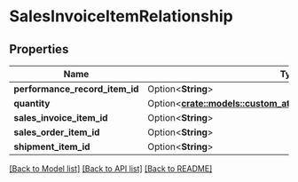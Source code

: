 # SalesInvoiceItemRelationship

## Properties

Name | Type | Description | Notes
------------ | ------------- | ------------- | -------------
**performance_record_item_id** | Option<**String**> |  | [optional]
**quantity** | Option<[**crate::models::custom_attribute_definition::AttributeType**](decimal.md)> |  | [optional]
**sales_invoice_item_id** | Option<**String**> |  | [optional]
**sales_order_item_id** | Option<**String**> |  | [optional]
**shipment_item_id** | Option<**String**> |  | [optional]

[[Back to Model list]](../README.md#documentation-for-models) [[Back to API list]](../README.md#documentation-for-api-endpoints) [[Back to README]](../README.md)


